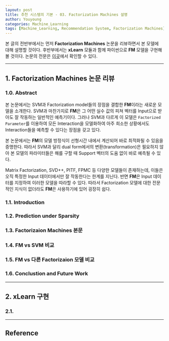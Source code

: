 ```yaml
---
layout: post
title: 추천 시스템의 기본 - 03. Factorization Machines 설명
author: Youyoung
categories: Machine_Learning
tags: [Machine_Learning, Recommendation System, Factorization Machines]
---
```

본 글의 전반부에서는 먼저 **Factorization Machines** 논문을 리뷰하면서 본 모델에 대해 설명할 것이다. 후반부에서는 **xLearn** 모듈과 함께 파이썬으로 **FM** 모델을 구현해 볼 것이다. 논문의 전문은 [이곳](https://www.csie.ntu.edu.tw/~b97053/paper/Rendle2010FM.pdf)에서 확인할 수 있다.  

---
## 1. Factorization Machines 논문 리뷰  
### 1.0. Abstract
본 논문에서는 SVM과 Factorization model들의 장점을 결합한 **FM**이라는 새로운 모델을 소개한다. SVM과 마찬가지로 **FM**은 그 어떤 실수 값의 피쳐 벡터를 Input으로 받아도 잘 작동하는 일반적인 예측기이다. 그러나 SVM과 다르게 이 모델은 `Factorized Parameter`를 이용하여 모든 Interaction을 모델화하여 아주 희소한 상황에서도 Interaction들을 예측할 수 있다는 장점을 갖고 있다.  

본 논문에서는 **FM**의 모델 방정식이 선형시간 내에서 계산되어 바로 최적화될 수 있음을 증명한다. 따라서 SVM과 달리 dual form에서의 변환(transformation)은 필요하지 않아 본 모델의 파라미터들은 해를 구할 때 Support 벡터의 도움 없이 바로 예측될 수 있다.  

Matrix Factorization, SVD++, PITF, FPMC 등 다양한 모델들이 존재하는데, 이들은 오직 특정한 Input 데이터에서만 잘 작동한다는 한계를 지닌다. 반면 **FM**은 Input 데이터를 지정하여 이러한 모델을 따라할 수 있다. 따라서 Factorization 모델에 대한 전문적인 지식이 없더라도 **FM**은 사용하기에 있어 굉장히 쉽다.  

### 1.1. Introduction  


### 1.2. Prediction under Sparsity  


### 1.3. Factorizaion Machines 본문  


### 1.4. FM vs SVM 비교  


### 1.5. FM vs 다른 Factorizaion 모델 비교  


### 1.6. Conclustion and Future Work  


---
## 2. xLearn 구현  
### 2.1. 


---
## Reference


